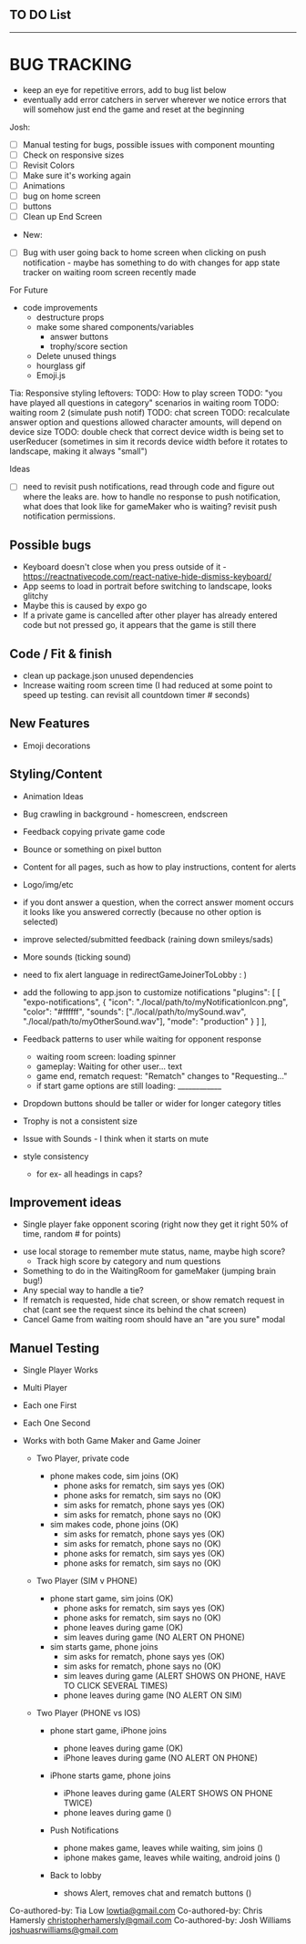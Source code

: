 ## TO DO List
***************************

 # BUG TRACKING
 - keep an eye for repetitive errors, add to bug list below
 - eventually add error catchers in server wherever we notice errors that will somehow just end the game and reset at the beginning


Josh:  
- [ ] Manual testing for bugs, possible issues with component mounting
- [ ] Check on responsive sizes
- [ ] Revisit Colors
- [ ] Make sure it's working again
- [ ] Animations
 - [ ] bug on home screen
 - [ ] buttons
- [ ] Clean up End Screen 
- New:
 - [ ] Bug with user going back to home screen when clicking on push notification - maybe has something to do with changes for app state tracker on waiting room screen recently made

For Future
- code improvements
  - destructure props
  - make some shared components/variables
    - answer buttons
    - trophy/score section
  - Delete unused things
   - hourglass gif
   - Emoji.js


Tia: 
Responsive styling leftovers:
TODO: How to play screen
TODO: "you have played all questions in category" scenarios in waiting room
TODO: waiting room 2 (simulate push notif)
TODO: chat screen 
TODO: recalculate answer option and questions allowed character amounts, will depend on device size
TODO: double check that correct device width is being set to userReducer (sometimes in sim it records device width before it rotates to landscape, making it always "small")



 Ideas
- [ ] need to revisit push notifications, read through code and figure out where the leaks are. how to handle no response to push notification, what does that look like for gameMaker who is waiting? revisit push notification permissions.
 

## Possible bugs
- Keyboard doesn't close when you press outside of it - https://reactnativecode.com/react-native-hide-dismiss-keyboard/
- App seems to load in portrait before switching to landscape, looks glitchy
 - Maybe this is caused by expo go
 - If a private game is cancelled after other player has already entered code but not pressed go, it appears that the game is still there


## Code / Fit & finish
- clean up package.json unused dependencies
- Increase waiting room screen time (I had reduced at some point to speed up testing. can revisit all countdown timer # seconds)


## New Features
* Emoji decorations 

## Styling/Content
- Animation Ideas
 - Bug crawling in background - homescreen, endscreen
 - Feedback copying private game code
 - Bounce or something on pixel button
 
 
- Content for all pages, such as how to play instructions, content for alerts
- Logo/img/etc
- if you dont answer a question, when the correct answer moment occurs it looks like you answered correctly (because no other option is selected)
- improve selected/submitted feedback (raining down smileys/sads)
- More sounds (ticking sound)
- need to fix alert language in redirectGameJoinerToLobby   : )
- add the following to app.json to customize notifications
    "plugins": [
      [
        "expo-notifications",
        {
          "icon": "./local/path/to/myNotificationIcon.png",
          "color": "#ffffff",
          "sounds": ["./local/path/to/mySound.wav", "./local/path/to/myOtherSound.wav"],
          "mode": "production"
        }
      ]
    ],
- Feedback patterns to user while waiting for opponent response
    - waiting room screen: loading spinner
    - gameplay: Waiting for other user... text
    - game end, rematch request: "Rematch" changes to "Requesting..." 
    - if start game options are still loading: ____________
- Dropdown buttons should be taller or wider for longer category titles
- Trophy is not a consistent size
- Issue with Sounds - I think when it starts on mute
- style consistency
  - for ex- all headings in caps?

## Improvement ideas
* Single player fake opponent scoring (right now they get it right 50% of time, random # for points)
- use local storage to remember mute status, name, maybe high score? 
  - Track high score by category and num questions
- Something to do in the WaitingRoom for gameMaker (jumping brain bug!)
- Any special way to handle a tie?
- If rematch is requested, hide chat screen, or show rematch request in chat (cant see the request since its behind the chat screen)
- Cancel Game from waiting room should have an "are you sure" modal
 


## Manuel Testing
- Single Player Works
- Multi Player
- Each one First
- Each One Second
- Works with both Game Maker and Game Joiner 

  - Two Player, private code
    - phone makes code, sim joins (OK)
        - phone asks for rematch, sim says yes (OK)
        - phone asks for rematch, sim says no (OK)
        - sim asks for rematch, phone says yes (OK)
        - sim asks for rematch, phone says no (OK)
    - sim makes code, phone joins (OK)
        - sim asks for rematch, phone says yes (OK)
        - sim asks for rematch, phone says no (OK)
        - phone asks for rematch, sim says yes (OK)
        - phone asks for rematch, sim says no (OK)

  - Two Player (SIM v PHONE)
    - phone start game, sim joins (OK)
        - phone asks for rematch, sim says yes (OK)
        - phone asks for rematch, sim says no (OK)
        - phone leaves during game (OK)
        - sim leaves during game (NO ALERT ON PHONE)
    - sim starts game, phone joins
        - sim asks for rematch, phone says yes (OK)
        - sim asks for rematch, phone says no (OK)
        - sim leaves during game (ALERT SHOWS ON PHONE, HAVE TO CLICK SEVERAL TIMES)
        - phone leaves during game (NO ALERT ON SIM)

  - Two Player (PHONE vs IOS)
    - phone start game, iPhone joins
        - phone leaves during game (OK)
        - iPhone leaves during game (NO ALERT ON PHONE)
    - iPhone starts game, phone joins
        - iPhone leaves during game (ALERT SHOWS ON PHONE TWICE)
        - phone leaves during game ()

    - Push Notifications
      - phone makes game, leaves while waiting, sim joins ()
      - iphone makes game, leaves while waiting, android joins ()

    - Back to lobby
      - shows Alert, removes chat and rematch buttons ()



Co-authored-by: Tia Low <lowtia@gmail.com>
Co-authored-by: Chris Hamersly <christopherhamersly@gmail.com>
Co-authored-by: Josh Williams <joshuasrwilliams@gmail.com>
